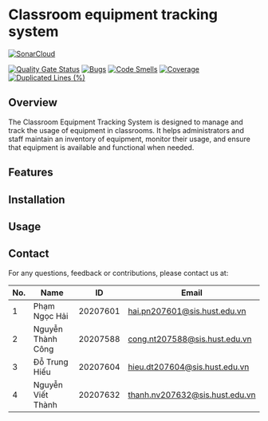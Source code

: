 # Classroom equipment tracking system

[![SonarCloud](https://sonarcloud.io/images/project_badges/sonarcloud-white.svg)](https://sonarcloud.io/summary/new_code?id=haiphamcoder_classroom-equipment-tracking-system-backend)

[![Quality Gate Status](https://sonarcloud.io/api/project_badges/measure?project=haiphamcoder_classroom-equipment-tracking-system-backend&metric=alert_status)](https://sonarcloud.io/summary/new_code?id=haiphamcoder_classroom-equipment-tracking-system-backend)
[![Bugs](https://sonarcloud.io/api/project_badges/measure?project=haiphamcoder_classroom-equipment-tracking-system-backend&metric=bugs)](https://sonarcloud.io/summary/new_code?id=haiphamcoder_classroom-equipment-tracking-system-backend)
[![Code Smells](https://sonarcloud.io/api/project_badges/measure?project=haiphamcoder_classroom-equipment-tracking-system-backend&metric=code_smells)](https://sonarcloud.io/summary/new_code?id=haiphamcoder_classroom-equipment-tracking-system-backend)
[![Coverage](https://sonarcloud.io/api/project_badges/measure?project=haiphamcoder_classroom-equipment-tracking-system-backend&metric=coverage)](https://sonarcloud.io/summary/new_code?id=haiphamcoder_classroom-equipment-tracking-system-backend)
[![Duplicated Lines (%)](https://sonarcloud.io/api/project_badges/measure?project=haiphamcoder_classroom-equipment-tracking-system-backend&metric=duplicated_lines_density)](https://sonarcloud.io/summary/new_code?id=haiphamcoder_classroom-equipment-tracking-system-backend)

## Overview

The Classroom Equipment Tracking System is designed to manage and track the usage of equipment in classrooms. It helps
administrators and staff maintain an inventory of equipment, monitor their usage, and ensure that equipment is available
and functional when needed.

## Features

## Installation

## Usage

## Contact

For any questions, feedback or contributions, please contact us at:

| No. | Name              | ID       | Email                          |
|-----|-------------------|----------|--------------------------------|
| 1   | Phạm Ngọc Hải     | 20207601 | hai.pn207601@sis.hust.edu.vn   |
| 2   | Nguyễn Thành Công | 20207588 | cong.nt207588@sis.hust.edu.vn  |
| 3   | Đỗ Trung Hiếu     | 20207604 | hieu.dt207604@sis.hust.edu.vn  |
| 4   | Nguyễn Viết Thành | 20207632 | thanh.nv207632@sis.hust.edu.vn |